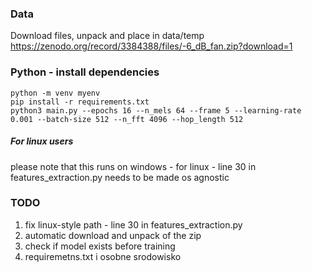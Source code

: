 ### Data

Download files, unpack and place in data/temp
https://zenodo.org/record/3384388/files/-6_dB_fan.zip?download=1

### Python - install dependencies

    python -m venv myenv
    pip install -r requirements.txt
    python3 main.py --epochs 16 --n_mels 64 --frame 5 --learning-rate 0.001 --batch-size 512 --n_fft 4096 --hop_length 512

##### For linux users
please note that this runs on windows - for linux - line 30 in features_extraction.py needs to be made os agnostic 

### TODO
1) fix linux-style path - line 30 in features_extraction.py
2) automatic download and unpack of the zip
3) check if model exists before training
4) requiremetns.txt i osobne srodowisko 